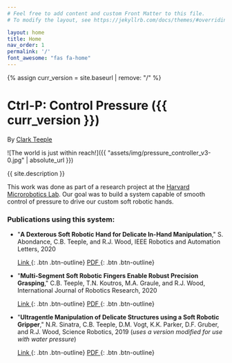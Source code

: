 ```yaml
---
# Feel free to add content and custom Front Matter to this file.
# To modify the layout, see https://jekyllrb.com/docs/themes/#overriding-theme-defaults

layout: home
title: Home
nav_order: 1
permalink: '/'
font_awesome: "fas fa-home"
---
```


{% assign curr_version = site.baseurl | remove: "/" %}
# Ctrl-P: Control Pressure ({{ curr_version }})

By [Clark Teeple](http://www.cbteeple.com)

![The world is just within reach!]({{ "assets/img/pressure_controller_v3-0.jpg" | absolute_url }})

{{ site.description }}

This work was done as part of a research project at the [Harvard Microrobotics Lab](https://www.micro.seas.harvard.edu). Our goal was to build a system capable of smooth control of pressure to drive our custom soft robotic hands.

### Publications using this system:
- "**A Dexterous Soft Robotic Hand for Delicate In-Hand Manipulation**," S. Abondance, C.B. Teeple, and R.J. Wood, IEEE Robotics and Automation Letters, 2020

    [<i class="fas fa-link"></i> Link ](https://ieeexplore.ieee.org/document/9134855){: .btn .btn-outline} [<i class="fas fa-file-pdf"></i> PDF ](https://cv.cbteeple.com/papers/abondance2020_dexterous.pdf){: .btn .btn-outline}
- "**Multi-Segment Soft Robotic Fingers Enable Robust Precision Grasping**," C.B. Teeple, T.N. Koutros, M.A. Graule, and R.J. Wood, International Journal of Robotics Research, 2020

    [<i class="fas fa-link"></i> Link ](https://journals.sagepub.com/doi/10.1177/0278364920910465){: .btn .btn-outline} [<i class="fas fa-file-pdf"></i> PDF ](https://cv.cbteeple.com/papers/teeple2020_two_seg_fingers.pdf){: .btn .btn-outline}
- "**Ultragentle Manipulation of Delicate Structures using a Soft Robotic Gripper**," N.R. Sinatra, C.B. Teeple, D.M. Vogt, K.K. Parker, D.F. Gruber, and R.J. Wood, Science Robotics, 2019 (_uses a version modified for use with water pressure_)

    [<i class="fas fa-link"></i> Link ](https://robotics.sciencemag.org/content/4/33/eaax5425){: .btn .btn-outline} [<i class="fas fa-file-pdf"></i> PDF ](https://cv.cbteeple.com/papers/sinatra2019_ultragentle_soft_gripper.pdf){: .btn .btn-outline}
